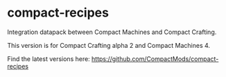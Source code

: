 # compact-recipes
Integration datapack between Compact Machines and Compact Crafting.

This version is for Compact Crafting alpha 2 and Compact Machines 4.

Find the latest versions here: https://github.com/CompactMods/compact-recipes
